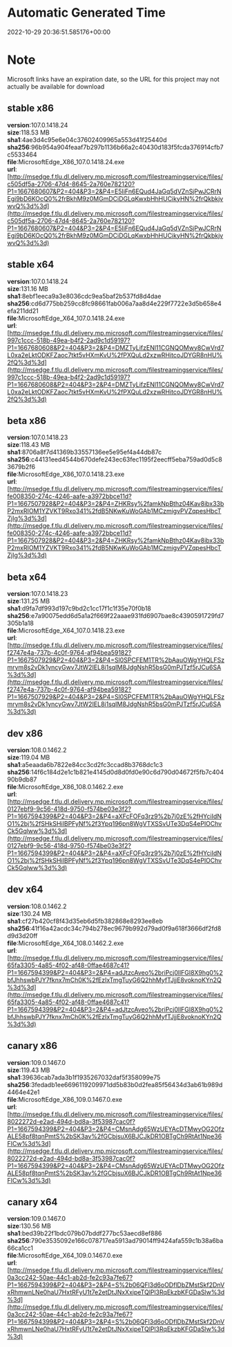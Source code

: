 # Automatic Generated Time
2022-10-29 20:36:51.585176+00:00

# Note
Microsoft links have an expiration date, so the URL for this project may not actually be available for download

## stable x86
**version**:107.0.1418.24  
**size**:118.53 MB  
**sha1**:4ae3d4c95e6e04c37602409965a553d41f25440d  
**sha256**:96b954a904feaaf7b297b1136b66a2c40430d183f5fcda376914cfb7c5533464  
**file**:MicrosoftEdge_X86_107.0.1418.24.exe  
**url**:[http://msedge.f.tlu.dl.delivery.mp.microsoft.com/filestreamingservice/files/c505df5a-2706-47d4-8645-2a760e782120?P1=1667680607&P2=404&P3=2&P4=E5IiFn6EQud4JaGq5dVZnSjPwJCRrNEgi9bD6KOcQ0%2frBkhM9z0MGmDCiDGLqKwxbHhHUCikyHN%2frQkbkjvwvQ%3d%3d](http://msedge.f.tlu.dl.delivery.mp.microsoft.com/filestreamingservice/files/c505df5a-2706-47d4-8645-2a760e782120?P1=1667680607&P2=404&P3=2&P4=E5IiFn6EQud4JaGq5dVZnSjPwJCRrNEgi9bD6KOcQ0%2frBkhM9z0MGmDCiDGLqKwxbHhHUCikyHN%2frQkbkjvwvQ%3d%3d)  

## stable x64
**version**:107.0.1418.24  
**size**:131.16 MB  
**sha1**:8ebf1eeca9a3e8036cdc9ea5baf2b537fd8d4dae  
**sha256**:cd6d775bb259cc8fc98661fab006a7aa8d4e229f7722e3d5b658e4efa211dd21  
**file**:MicrosoftEdge_X64_107.0.1418.24.exe  
**url**:[http://msedge.f.tlu.dl.delivery.mp.microsoft.com/filestreamingservice/files/997c1ccc-518b-49ea-b4f2-2ad9c1d59197?P1=1667680608&P2=404&P3=2&P4=DMZTyLifzENl11CGNQOMwy8CwVrd7L0xa2eLktODKFZaoc7tkt5vHXmKvU%2fPXQuLd2xzwRHitcoJDYGR8nHU%2fQ%3d%3d](http://msedge.f.tlu.dl.delivery.mp.microsoft.com/filestreamingservice/files/997c1ccc-518b-49ea-b4f2-2ad9c1d59197?P1=1667680608&P2=404&P3=2&P4=DMZTyLifzENl11CGNQOMwy8CwVrd7L0xa2eLktODKFZaoc7tkt5vHXmKvU%2fPXQuLd2xzwRHitcoJDYGR8nHU%2fQ%3d%3d)  

## beta x86
**version**:107.0.1418.23  
**size**:118.43 MB  
**sha1**:8706a8f7d41369b33557136ee5e95ef4a44db87c  
**sha256**:c44131eed4544b670defe243ec63fec1195f2eecff5eba759ad0d5c83679b2f6  
**file**:MicrosoftEdge_X86_107.0.1418.23.exe  
**url**:[http://msedge.f.tlu.dl.delivery.mp.microsoft.com/filestreamingservice/files/fe008350-274c-4246-aafe-a3972bbce11d?P1=1667507928&P2=404&P3=2&P4=ZHKRsy%2famkNpBthz04Kav8ibx33bP2mxRIOM1YZVKT9Rxo341%2fdB5NKwKuWoGAb1MCzmigvPVZqpesHbcTZjIg%3d%3d](http://msedge.f.tlu.dl.delivery.mp.microsoft.com/filestreamingservice/files/fe008350-274c-4246-aafe-a3972bbce11d?P1=1667507928&P2=404&P3=2&P4=ZHKRsy%2famkNpBthz04Kav8ibx33bP2mxRIOM1YZVKT9Rxo341%2fdB5NKwKuWoGAb1MCzmigvPVZqpesHbcTZjIg%3d%3d)  

## beta x64
**version**:107.0.1418.23  
**size**:131.25 MB  
**sha1**:d9fa7df993d197c9bd2c1cc17f1c1f35e70f0b18  
**sha256**:e7a90075edd6d5a1a2f669f22aaae931fd6907bae8c4390591729fd7305b1a18  
**file**:MicrosoftEdge_X64_107.0.1418.23.exe  
**url**:[http://msedge.f.tlu.dl.delivery.mp.microsoft.com/filestreamingservice/files/f2747e4a-737b-4c0f-9764-af94bea59182?P1=1667507929&P2=404&P3=2&P4=Sl0SPCFEM1TR%2bAauOWgYHQLFSzmrym8s2vDk1yncyGwv7JtW2IEL8i1sqIM8JdgNshR5bsG0mPJTzf5rJCu6SA%3d%3d](http://msedge.f.tlu.dl.delivery.mp.microsoft.com/filestreamingservice/files/f2747e4a-737b-4c0f-9764-af94bea59182?P1=1667507929&P2=404&P3=2&P4=Sl0SPCFEM1TR%2bAauOWgYHQLFSzmrym8s2vDk1yncyGwv7JtW2IEL8i1sqIM8JdgNshR5bsG0mPJTzf5rJCu6SA%3d%3d)  

## dev x86
**version**:108.0.1462.2  
**size**:119.04 MB  
**sha1**:a5eaada6b7822e84cc3cd2fc3ccad8b3768dc1c3  
**sha256**:14f6c184d2e1c1b821e4145d0d8d0fd0e90c6d790d04672f5fb7c40490b9db87  
**file**:MicrosoftEdge_X86_108.0.1462.2.exe  
**url**:[http://msedge.f.tlu.dl.delivery.mp.microsoft.com/filestreamingservice/files/0127ebf9-9c56-418d-9750-f574be03e3f2?P1=1667594399&P2=404&P3=2&P4=aXFcFOFq3rz9%2b7j0zE%2fHYciIdNO1%2bj%2fSHkSHiIBPFyNf%2f3Ypq196pn8WgVTXSSvUTe3DqS4ePlOChvCk5Gqlww%3d%3d](http://msedge.f.tlu.dl.delivery.mp.microsoft.com/filestreamingservice/files/0127ebf9-9c56-418d-9750-f574be03e3f2?P1=1667594399&P2=404&P3=2&P4=aXFcFOFq3rz9%2b7j0zE%2fHYciIdNO1%2bj%2fSHkSHiIBPFyNf%2f3Ypq196pn8WgVTXSSvUTe3DqS4ePlOChvCk5Gqlww%3d%3d)  

## dev x64
**version**:108.0.1462.2  
**size**:130.24 MB  
**sha1**:cf27b420cf8f43d35eb6d5fb382868e8293ee8eb  
**sha256**:41f16a42acdc34c794b278ec9679b992d79ad0f9a618f3666df2fd8d9d3d20ff  
**file**:MicrosoftEdge_X64_108.0.1462.2.exe  
**url**:[http://msedge.f.tlu.dl.delivery.mp.microsoft.com/filestreamingservice/files/65fa3305-4a85-4f02-af48-0ffae4687c41?P1=1667594399&P2=404&P3=2&P4=adJtzcAveo%2briPcj0llFGI8X9hg0%2bfJhhswbPJY7fknx7mCh0K%2fEzIxTmgTuyG6Q2hhMyfTJjjE8voknoKYn2Q%3d%3d](http://msedge.f.tlu.dl.delivery.mp.microsoft.com/filestreamingservice/files/65fa3305-4a85-4f02-af48-0ffae4687c41?P1=1667594399&P2=404&P3=2&P4=adJtzcAveo%2briPcj0llFGI8X9hg0%2bfJhhswbPJY7fknx7mCh0K%2fEzIxTmgTuyG6Q2hhMyfTJjjE8voknoKYn2Q%3d%3d)  

## canary x86
**version**:109.0.1467.0  
**size**:119.43 MB  
**sha1**:39636cab7ada3b1f1935267032daf5f358099e75  
**sha256**:3fedadb1ee6696119209971dd5b83b0d2fea85f56434d3ab61b989d4464e42e1  
**file**:MicrosoftEdge_X86_109.0.1467.0.exe  
**url**:[http://msedge.f.tlu.dl.delivery.mp.microsoft.com/filestreamingservice/files/8022272d-e2ad-494d-bd8a-3f53987cac0f?P1=1667594399&P2=404&P3=2&P4=CMsnAdg65WzUEYAcDTMwyOG2OfzALE58pf8tqnPmtS%2bSK3av%2fGCbjsuX6BJCJkDR1OBTgCh9RtAt1Npe36FICw%3d%3d](http://msedge.f.tlu.dl.delivery.mp.microsoft.com/filestreamingservice/files/8022272d-e2ad-494d-bd8a-3f53987cac0f?P1=1667594399&P2=404&P3=2&P4=CMsnAdg65WzUEYAcDTMwyOG2OfzALE58pf8tqnPmtS%2bSK3av%2fGCbjsuX6BJCJkDR1OBTgCh9RtAt1Npe36FICw%3d%3d)  

## canary x64
**version**:109.0.1467.0  
**size**:130.56 MB  
**sha1**:bed39b22f1bdc079b07bddf277bc53aecd8ef886  
**sha256**:790e3535092e166c078717ea5913ad79014ff9424afa559c1b38a6ba66ca1cc1  
**file**:MicrosoftEdge_X64_109.0.1467.0.exe  
**url**:[http://msedge.f.tlu.dl.delivery.mp.microsoft.com/filestreamingservice/files/0a3cc242-50ae-44c1-ab2d-fe2c93a7fe67?P1=1667594399&P2=404&P3=2&P4=S%2b06QFl3d6oODflDbZMstSkf2DnVxRhmwnLNe0haU7HxtRFyU1t7e2etDtJNxXxipeTQlPl3RqEkzbKFGDaSlw%3d%3d](http://msedge.f.tlu.dl.delivery.mp.microsoft.com/filestreamingservice/files/0a3cc242-50ae-44c1-ab2d-fe2c93a7fe67?P1=1667594399&P2=404&P3=2&P4=S%2b06QFl3d6oODflDbZMstSkf2DnVxRhmwnLNe0haU7HxtRFyU1t7e2etDtJNxXxipeTQlPl3RqEkzbKFGDaSlw%3d%3d)  

